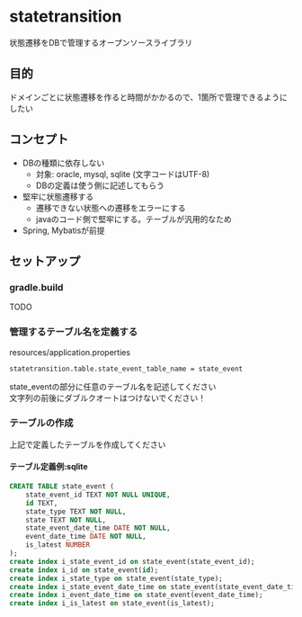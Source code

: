 # statetransition

状態遷移をDBで管理するオープンソースライブラリ

## 目的
ドメインごとに状態遷移を作ると時間がかかるので、1箇所で管理できるようにしたい

## コンセプト
- DBの種類に依存しない
  - 対象: oracle, mysql, sqlite (文字コードはUTF-8)
  - DBの定義は使う側に記述してもらう
- 堅牢に状態遷移する
  - 遷移できない状態への遷移をエラーにする
  - javaのコード側で堅牢にする。テーブルが汎用的なため
- Spring, Mybatisが前提

## セットアップ

### gradle.build
TODO

### 管理するテーブル名を定義する

resources/application.properties
```
statetransition.table.state_event_table_name = state_event
``` 
state_eventの部分に任意のテーブル名を記述してください  
文字列の前後にダブルクオートはつけないでください！

### テーブルの作成
上記で定義したテーブルを作成してください
#### テーブル定義例:sqlite
```sql
CREATE TABLE state_event (
    state_event_id TEXT NOT NULL UNIQUE,
    id TEXT, 
    state_type TEXT NOT NULL, 
    state TEXT NOT NULL,  
    state_event_date_time DATE NOT NULL,
    event_date_time DATE NOT NULL,
    is_latest NUMBER
);
create index i_state_event_id on state_event(state_event_id);
create index i_id on state_event(id);
create index i_state_type on state_event(state_type);
create index i_state_event_date_time on state_event(state_event_date_time);
create index i_event_date_time on state_event(event_date_time);
create index i_is_latest on state_event(is_latest);

```

